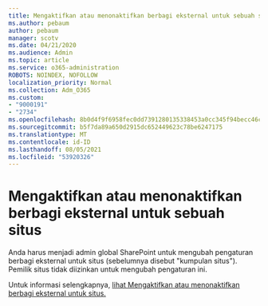 ```yaml
---
title: Mengaktifkan atau menonaktifkan berbagi eksternal untuk sebuah situs
ms.author: pebaum
author: pebaum
manager: scotv
ms.date: 04/21/2020
ms.audience: Admin
ms.topic: article
ms.service: o365-administration
ROBOTS: NOINDEX, NOFOLLOW
localization_priority: Normal
ms.collection: Adm_O365
ms.custom:
- "9000191"
- "2734"
ms.openlocfilehash: 8b0d4f9f6958fec0dd7391280135338453a0cc345f94becc46ca7fae89cfd86f
ms.sourcegitcommit: b5f7da89a650d2915dc652449623c78be6247175
ms.translationtype: MT
ms.contentlocale: id-ID
ms.lasthandoff: 08/05/2021
ms.locfileid: "53920326"
---
```

# <a name="turn-external-sharing-on-or-off-for-a-site"></a>Mengaktifkan atau menonaktifkan berbagi eksternal untuk sebuah situs

Anda harus menjadi admin global SharePoint untuk mengubah pengaturan berbagi eksternal untuk situs (sebelumnya disebut "kumpulan situs"). Pemilik situs tidak diizinkan untuk mengubah pengaturan ini. 

Untuk informasi selengkapnya, [lihat Mengaktifkan atau menonaktifkan berbagi eksternal untuk situs.](https://docs.microsoft.com/sharepoint/change-external-sharing-site)
